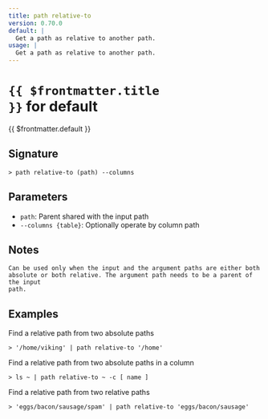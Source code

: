 ```yaml
---
title: path relative-to
version: 0.70.0
default: |
  Get a path as relative to another path.
usage: |
  Get a path as relative to another path.
---
```


# <code>{{ $frontmatter.title }}</code> for default

<div class='command-title'>{{ $frontmatter.default }}</div>

## Signature

```> path relative-to (path) --columns```

## Parameters

 -  `path`: Parent shared with the input path
 -  `--columns {table}`: Optionally operate by column path

## Notes
```text
Can be used only when the input and the argument paths are either both
absolute or both relative. The argument path needs to be a parent of the input
path.
```
## Examples

Find a relative path from two absolute paths
```shell
> '/home/viking' | path relative-to '/home'
```

Find a relative path from two absolute paths in a column
```shell
> ls ~ | path relative-to ~ -c [ name ]
```

Find a relative path from two relative paths
```shell
> 'eggs/bacon/sausage/spam' | path relative-to 'eggs/bacon/sausage'
```
